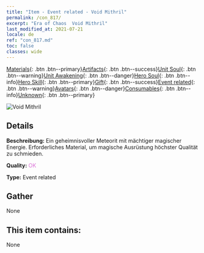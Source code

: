 ```yaml
---
title: "Item - Event related - Void Mithril"
permalink: /con_817/
excerpt: "Era of Chaos  Void Mithril"
last_modified_at: 2021-07-21
locale: de
ref: "con_817.md"
toc: false
classes: wide
---
```

 [Materials](/ItemsDE/){: .btn .btn--primary}[Artifacts](/ItemsDE/Artifacts/){: .btn .btn--success}[Unit Soul](/ItemsDE/UnitSoul/){: .btn .btn--warning}[Unit Awakening](/ItemsDE/UnitAwakening/){: .btn .btn--danger}[Hero Soul](/ItemsDE/HeroSoul/){: .btn .btn--info}[Hero Skill](/ItemsDE/HeroSkill/){: .btn .btn--primary}[Gift](/ItemsDE/Gift/){: .btn .btn--success}[Event related](/ItemsDE/Events/){: .btn .btn--warning}[Avatars](/ItemsDE/Avatars/){: .btn .btn--danger}[Consumables](/ItemsDE/Consumables/){: .btn .btn--info}[Unknown](/ItemsDE/Unknown/){: .btn .btn--primary}

 ![Void Mithril](/images/t/i_3075.png)

## Details
 **Beschreibung:** Ein geheimnisvoller Meteorit mit mächtiger magischer Energie. Erforderliches Material, um magische Ausrüstung höchster Qualität zu schmieden.

 **Quality:** <span style="color: #DA70D6">OK</span>

 **Type:** Event related

## Gather

  None

## This item contains:

  None

